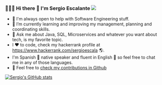 ### 👨🏻‍💻 Hi there 👋 I'm Sergio Escalante ![](https://komarev.com/ghpvc/?username=sergioescala)

<!-- 
**sergioescala/sergioescala** is a ✨ _special_ ✨ repository because its `README.md` (this file) appears on your GitHub profile.

Here are some ideas to get you started:

- 🔭 I’m currently working on ...
- 👯 I’m looking to collaborate on ...
- 🤔 I’m looking for help with ...
- 💬 Ask me about ...
- 📫 How to reach me: ...
- 😄 Pronouns: ...
- ⚡ Fun fact: ...
-->
- 🤔 I'm always open to help with Software Engineering stuff.
- 🌱 I’m currently learning and improving my management, planning and coordinating skills.
- 💬 Ask me about Java, SQL, Microservices and whatever you want about tech, is my favorite topic.
- I ❤️ to code, check my hackerrank profile at https://www.hackerrank.com/sergioescala 🌎.
- I'm Spanish 🥇 native speaker and fluent in English 🥈 so feel free to chat me in any of those languages.
- 👀 Feel free to [check my contributions in Github](https://github.com/sergioescala/contributions)
<!--- I'm bulding my personal blog 👨🏻‍💻 at http://sergioescala.github.io -->

[![Sergio's GitHub stats](https://github-readme-stats.vercel.app/api?username=sergioescala&show_icons=true&theme=dark)](https://github.com/anuraghazra/github-readme-stats)
